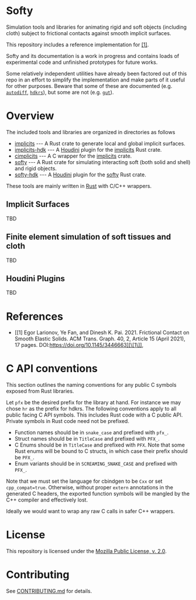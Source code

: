# Softy

Simulation tools and libraries for animating rigid and soft objects (including cloth) subject to
frictional contacts against smooth implicit surfaces.

This repository includes a reference implementation for [\[1\]].

Softy and its documentation is a work in progress and contains loads of experimental code and
unfinished prototypes for future works.

Some relatively independent utilities have already been factored out of this repo in an effort to
simplify the implementation and make parts of it useful for other purposes. Beware that some of
these are documented (e.g. [`autodiff`](https://github.com/elrnv/autodiff.git),
[`hdkrs`](https://github.com/elrnv/hdkrs.git)), but some are not
(e.g. [`gut`](https://github.com/gut)).

# Overview

The included tools and libraries are organized in directories as follows
 - [implicits](implicits)  --- A Rust crate to generate local and global implicit surfaces.
 - [implicits-hdk](implicits-hdk)  --- A [Houdini](https://sidefx.com/products/houdini) plugin for
   the [implicits](implicits) Rust crate.
 - [cimplicits](cimplicits) --- A C wrapper for the [implicits](implicits) crate.
 - [softy](softy)  --- A Rust crate for simulating interacting soft (both solid and shell) and rigid objects.
 - [softy-hdk](softy-hdk)  --- A [Houdini](https://sidefx.com/products/houdini) plugin for
   the [softy](softy) Rust crate.

These tools are mainly written in [Rust](https://www.rust-lang.org) with C/C++ wrappers.

## Implicit Surfaces

TBD

## Finite element simulation of soft tissues and cloth

TBD

## Houdini Plugins

TBD


# References

 - [\[1\] Egor Larionov, Ye Fan, and Dinesh K. Pai. 2021. Frictional Contact on Smooth Elastic Solids. ACM
   Trans. Graph. 40, 2, Article 15 (April 2021), 17 pages. DOI:https://doi.org/10.1145/3446663][\[1\]],


# C API conventions

This section outlines the naming conventions for any public C symbols exposed from Rust libraries.

Let `pfx` be the desired prefix for the library at hand. For instance we may chose `hr` as the
prefix for hdkrs. The following conventions apply to all public facing C API symbols. This includes
Rust code with a C public API. Private symbols in Rust code need not be prefixed.

 * Function names should be in `snake_case` and prefixed with `pfx_`.
 * Struct names should be in `TitleCase` and prefixed with `PFX_`.
 * C Enums should be in `TitleCase` and prefixed with `PFX`. Note that some Rust enums will be bound
   to C structs, in which case their prefix should be `PFX_`.
 * Enum variants should be in `SCREAMING_SNAKE_CASE` and prefixed with `PFX_`.

Note that we must set the language for cbindgen to be `Cxx` or set `cpp_compat=true`. Otherwise,
without proper `extern` annotations in the generated C headers, the exported function symbols will
be mangled by the C++ compiler and effectively lost.

Ideally we would want to wrap any raw C calls in safer C++ wrappers.

# License

This repository is licensed under the [Mozilla Public License, v. 2.0](https://mozilla.org/MPL/2.0/).

# Contributing

See [CONTRIBUTING.md](CONTRIBUTING.md) for details.

[\[1\]]: https://doi.org/10.1145/3446663
